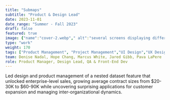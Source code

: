 ```yaml
---
title: "Submaps"
subtitle: "Product & Design Lead"
date: 2023-11-01
date_range: "Summer - Fall 2023"
draft: false
featured: true
image: {"name":"cover-2.webp"," alt":"several screens displaying different submaps, and admin views of the submap feature"}
type: "work"
weight: 170
tags: ["Product Management", "Project Management","UI Design","UX Design","Web Development","No Code Development"]
team: Denise Nadal, Hope Chang, Marcus White, Jared Gibb, Pava LaPere
role: Product Manager, Design Lead, QA & Front-End Dev
---
```


Led design and product management of a nested dataset feature that unlocked enterprise-level sales, growing average contract sizes from $20-30K to $60-90K while uncovering surprising applications for customer expansion and managing inter-organizational dynamics.